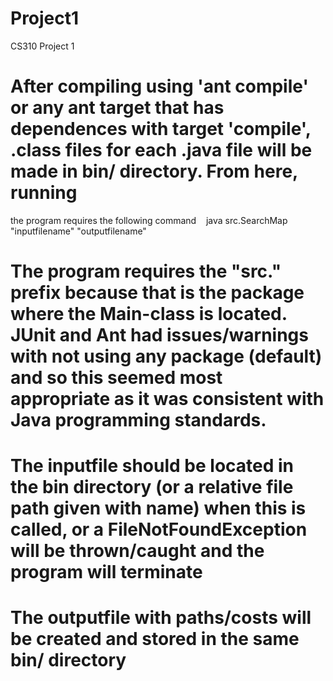 # Project1
CS310 Project 1
# After compiling using 'ant compile' or any ant target that has dependences with target 'compile', .class files for each .java file will be made in bin/ directory. From here, running
the program requires the following command
&nbsp;&nbsp;&nbsp;java src.SearchMap "inputfilename" "outputfilename"
# The program requires the "src." prefix because that is the package where the Main-class is located. JUnit and Ant had issues/warnings with not using any package (default) and so this seemed most appropriate as it was consistent with Java programming standards.
# The inputfile should be located in the bin directory (or a relative file path given with name) when this is called, or a FileNotFoundException will be thrown/caught and the program will terminate
# The outputfile with paths/costs will be created and stored in the same bin/ directory
